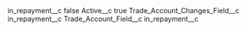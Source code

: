 <?xml version="1.0" encoding="UTF-8"?>
<CustomMetadata xmlns="http://soap.sforce.com/2006/04/metadata" xmlns:xsi="http://www.w3.org/2001/XMLSchema-instance" xmlns:xsd="http://www.w3.org/2001/XMLSchema">
    <label>in_repayment__c</label>
    <protected>false</protected>
    <values>
        <field>Active__c</field>
        <value xsi:type="xsd:boolean">true</value>
    </values>
    <values>
        <field>Trade_Account_Changes_Field__c</field>
        <value xsi:type="xsd:string">in_repayment__c</value>
    </values>
    <values>
        <field>Trade_Account_Field__c</field>
        <value xsi:type="xsd:string">in_repayment__c</value>
    </values>
</CustomMetadata>
